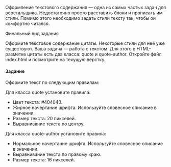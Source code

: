 
Оформление текстового содержания — одна из самых частых задач для верстальщика. Недостаточно просто расставить блоки и прописать им стили. Помимо этого необходимо задать стили тексту так, чтобы он комфортно читался.

Финальный вид задания

Оформите текстовое содержание цитаты. Некоторые стили для неё уже существуют. Ваша задача — работа с текстом. Для этого в HTML-разметке цитаты есть два класса: quote и quote-author. Откройте файл index.html и посмотрите на текущую вёрстку.

#### Задание
Оформите текст по следующим правилам:

Для класса quote установите правила:

* Цвет текста: #404040.
* Жирное начертание шрифта. Используйте словесное описание в значении.
* Размер текста: 20 пикселей.
* Выравнивание текста по центру.

Для класса quote-author установите правила:
* Нормальное начертание шрифта. Используйте словесное описание в значении.
* Выравнивание текста по правому краю.
* Размер текста: 16 пикселей.